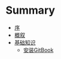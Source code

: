 # Summary

* [序](README.md)
* [概叙](chapter1.md)
* [基础知识](chapter2.md)
    * [安装GitBook](chapter2/chapter2.1.md)

